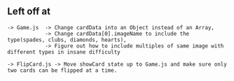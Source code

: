 ##      Left off at

    -> Game.js  -> Change cardData into an Object instead of an Array,
                -> Change cardData[0].imageName to include the type(spades, clubs, diamonds, hearts),
                -> Figure out how to include multiples of same image with different types in insane difficulty

    -> FlipCard.js -> Move showCard state up to Game.js and make sure only two cards can be flipped at a time.